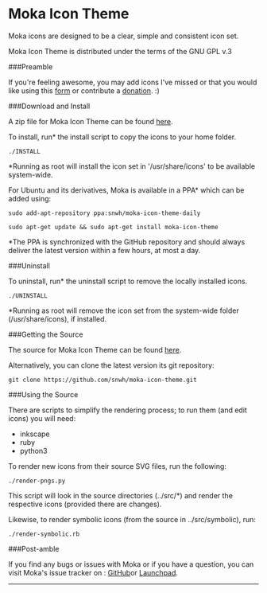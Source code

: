 Moka Icon Theme
===============

Moka icons are designed to be a clear, simple and consistent icon set.

Moka Icon Theme is distributed under the terms of the GNU GPL v.3

###Preamble

If you're feeling awesome, you may add icons I've missed or that you would like using this [form](http://goo.gl/LsmVmr) or contribute a [donation](http://www.snwh.org/donate/ "Donate"). :)

###Download and Install

A zip file for Moka Icon Theme can be found [here](http://www.snwh.org/files/moka-icon-theme.zip).

To install, run* the install script to copy the icons to your home folder. 

    ./INSTALL

*Running as root will install the icon set in '/usr/share/icons' to be available system-wide.

For Ubuntu and its derivatives, Moka is available in a PPA* which can be added using:

    sudo add-apt-repository ppa:snwh/moka-icon-theme-daily 

    sudo apt-get update && sudo apt-get install moka-icon-theme

*The PPA is synchronized with the GitHub repository and should always deliver the latest version within a few hours, at most a day.

###Uninstall

To uninstall, run* the uninstall script to remove the locally installed icons. 

    ./UNINSTALL

*Running as root will remove the icon set from the system-wide folder (/usr/share/icons), if installed.

###Getting the Source

The source for Moka Icon Theme can be found [here](https://github.com/snwh/moka-icon-theme).

Alternatively, you can clone the latest version its git repository:

    git clone https://github.com/snwh/moka-icon-theme.git

###Using the Source

There are scripts to simplify the rendering process; to run them (and edit icons) you will need:

 * inkscape
 * ruby
 * python3

To render new icons from their source SVG files, run the following:

    ./render-pngs.py

This script will look in the source directories (../src/*) and render the respective icons (provided there are changes).

Likewise, to render symbolic icons (from the source in ../src/symbolic), run:

    ./render-symbolic.rb

###Post-amble

If you find any bugs or issues with Moka or if you have a question, you can visit Moka's issue tracker on : [GitHub](https://github.com/snwh/moka-icon-theme/issues)or [Launchpad](https://launchpad.net/moka-icon-theme).

-----------
